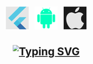 <!-- Banner -->
<p align="center">
  <!-- Flutter Logo: neon mavi -->
  <img src="https://raw.githubusercontent.com/devicons/devicon/master/icons/flutter/flutter-original.svg" height="60" alt="Flutter Logo" style="filter: brightness(1.2) invert(0.1);" />
  &nbsp;&nbsp;
  <!-- Android Logo: pastel yeşil -->
  <img src="https://raw.githubusercontent.com/devicons/devicon/master/icons/android/android-original.svg" height="60" alt="Android Logo" style="filter: brightness(1.1) saturate(1.5) hue-rotate(80deg);" />
  &nbsp;&nbsp;
  <!-- Apple Logo: parlak beyaz -->
  <img src="https://raw.githubusercontent.com/devicons/devicon/master/icons/apple/apple-original.svg" height="60" alt="iOS Logo" style="filter: brightness(1.5) invert(0.9);" />
</p>

<!-- Typing animation -->
<h1 align="center">
  <a href="https://git.io/typing-svg">
    <img src="https://readme-typing-svg.herokuapp.com?font=Fira+Code&size=28&pause=1000&color=00C4FF&center=true&vCenter=true&width=650&lines=Hi%2C+I'm+Muhammed+Emin+Alan+(wonzy);Flutter+Developer+🚀;Cross+Platform+App+Builder+🌍" alt="Typing SVG" />
  </a>
</h1>
